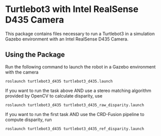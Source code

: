 # Turtlebot3 with Intel RealSense D435 Camera
This package contains files necessary to run a Turtlebot3 in a simulation Gazebo environment with an Intel RealSense D435 Camera.

## Using the Package
Run the following command to launch the robot in a Gazebo environment with the camera
```
roslaunch turtlebot3_d435 turtlebot3_d435.launch
```

If you want to run the task above AND use a stereo matching algorithm provided by OpenCV to calculate disparity, use
```
roslaunch turtlebot3_d435 turtlebot3_d435_raw_disparity.launch
```

If you want to run the first task AND use the CRD-Fusion pipeline to compute disparity, run
```
roslaunch turtlebot3_d435 turtlebot3_d435_ref_disparity.launch
```